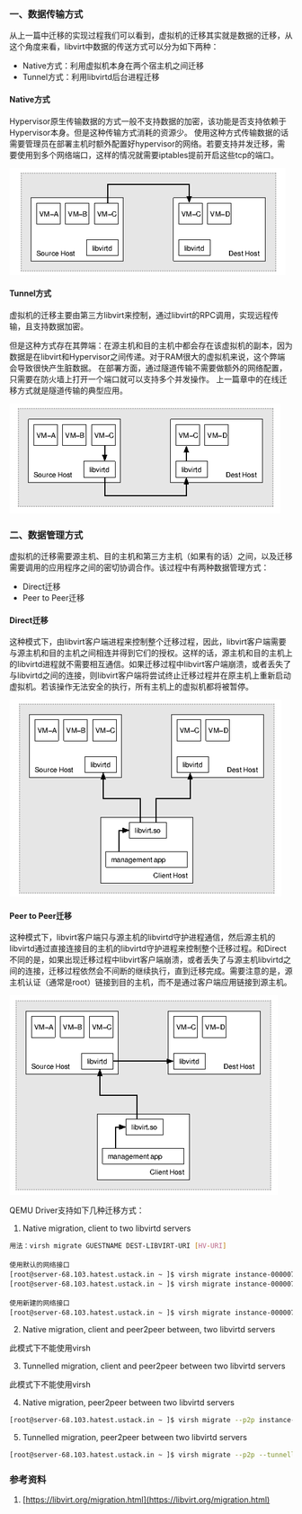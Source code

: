 ### 一、数据传输方式

从上一篇中迁移的实现过程我们可以看到，虚拟机的迁移其实就是数据的迁移，从这个角度来看，libvirt中数据的传送方式可以分为如下两种：

- Native方式：利用虚拟机本身在两个宿主机之间迁移
- Tunnel方式：利用libvirtd后台进程迁移
#### Native方式

Hypervisor原生传输数据的方式一般不支持数据的加密，该功能是否支持依赖于Hypervisor本身。但是这种传输方式消耗的资源少。
使用这种方式传输数据的话需要管理员在部署主机时额外配置好hypervisor的网络。若要支持并发迁移，需要使用到多个网络端口，这样的情况就需要iptables提前开启这些tcp的端口。

![](/images/management/native_migration.png)

#### Tunnel方式
虚拟机的迁移主要由第三方libvirt来控制，通过libvirt的RPC调用，实现远程传输，且支持数据加密。

但是这种方式存在其弊端：在源主机和目的主机中都会存在该虚拟机的副本，因为数据是在libvirt和Hypervisor之间传递。对于RAM很大的虚拟机来说，这个弊端会导致很快产生脏数据。
在部署方面，通过隧道传输不需要做额外的网络配置，只需要在防火墙上打开一个端口就可以支持多个并发操作。
上一篇章中的在线迁移方式就是隧道传输的典型应用。

![](/images/management/tunnel_migration.png)


### 二、数据管理方式

虚拟机的迁移需要源主机、目的主机和第三方主机（如果有的话）之间，以及迁移需要调用的应用程序之间的密切协调合作。该过程中有两种数据管理方式：

- Direct迁移
- Peer to Peer迁移

#### Direct迁移

这种模式下，由libvirt客户端进程来控制整个迁移过程，因此，libvirt客户端需要与源主机和目的主机之间相连并得到它们的授权。这样的话，源主机和目的主机上的libvirtd进程就不需要相互通信。如果迁移过程中libvirt客户端崩溃，或者丢失了与libvirtd之间的连接，则libvirt客户端将尝试终止迁移过程并在原主机上重新启动虚拟机。若该操作无法安全的执行，所有主机上的虚拟机都将被暂停。

![](/images/management/direct_managed.png)

#### Peer to Peer迁移

这种模式下，libvirt客户端只与源主机的libvirtd守护进程通信，然后源主机的libvirtd通过直接连接目的主机的libvirtd守护进程来控制整个迁移过程。和Direct不同的是，如果出现迁移过程中libvirt客户端崩溃，或者丢失了与源主机libvirtd之间的连接，迁移过程依然会不间断的继续执行，直到迁移完成。需要注意的是，源主机认证（通常是root）链接到目的主机，而不是通过客户端应用链接到源主机。

![](/images/management/peer_to_peer.png)

QEMU Driver支持如下几种迁移方式：

1. Native migration, client to two libvirtd servers

```bash
用法：virsh migrate GUESTNAME DEST-LIBVIRT-URI [HV-URI]

使用默认的网络接口
[root@server-68.103.hatest.ustack.in ~ ]$ virsh migrate instance-0000071e qemu+ssh://10.0.103.69/system
[root@server-68.103.hatest.ustack.in ~ ]$ virsh migrate instance-0000071e qemu+tls://10.0.103.69/system

使用新建的网络接口
[root@server-68.103.hatest.ustack.in ~ ]$ virsh migrate instance-0000071e qemu://10.0.103.69/system tcp://10.0.103.69/
```

2. Native migration, client and peer2peer between, two libvirtd servers
	
此模式下不能使用virsh

3. Tunnelled migration, client and peer2peer between two libvirtd servers 

此模式下不能使用virsh

4. Native migration, peer2peer between two libvirtd servers 

```bash
[root@server-68.103.hatest.ustack.in ~ ]$ virsh migrate --p2p instance-0000071d qemu+ssh://10.0.103.69/system
```
5. Tunnelled migration, peer2peer between two libvirtd servers

```bash
[root@server-68.103.hatest.ustack.in ~ ]$ virsh migrate --p2p --tunnelled instance-0000071e qemu+ssh://10.0.103.69/system
```


### 参考资料
1.	[https://libvirt.org/migration.html](https://libvirt.org/migration.html)
